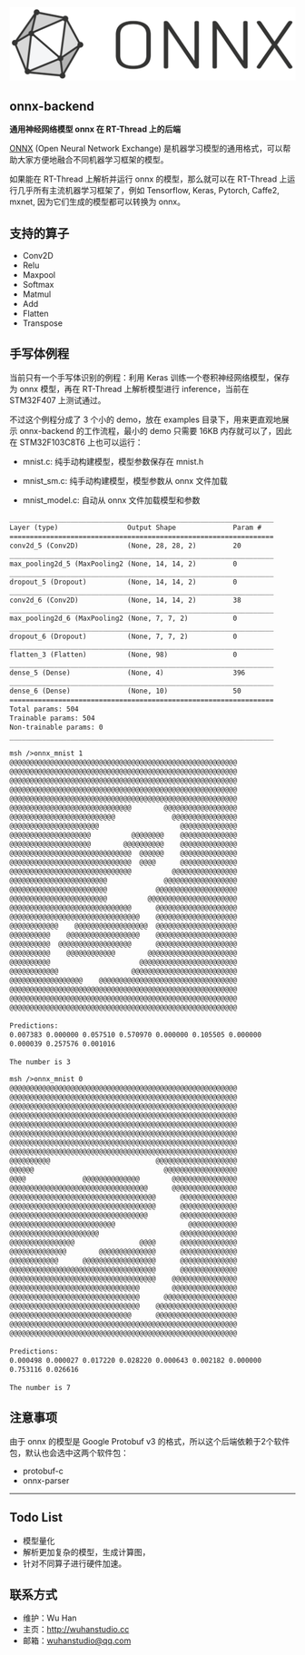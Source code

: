 ![](https://raw.githubusercontent.com/onnx/onnx/master/docs/ONNX_logo_main.png)

## onnx-backend

**通用神经网络模型 onnx 在 RT-Thread 上的后端**

[ONNX](https://onnx.ai/) (Open Neural Network Exchange) 是机器学习模型的通用格式，可以帮助大家方便地融合不同机器学习框架的模型。

如果能在 RT-Thread 上解析并运行 onnx 的模型，那么就可以在 RT-Thread 上运行几乎所有主流机器学习框架了，例如 Tensorflow, Keras, Pytorch, Caffe2, mxnet, 因为它们生成的模型都可以转换为 onnx。

## 支持的算子

- Conv2D
- Relu
- Maxpool
- Softmax
- Matmul
- Add
- Flatten
- Transpose

## 手写体例程

当前只有一个手写体识别的例程：利用 Keras 训练一个卷积神经网络模型，保存为 onnx 模型，再在 RT-Thread 上解析模型进行 inference，当前在 STM32F407 上测试通过。

不过这个例程分成了 3 个小的 demo，放在 examples 目录下，用来更直观地展示 onnx-backend 的工作流程，最小的 demo 只需要 16KB 内存就可以了，因此在 STM32F103C8T6 上也可以运行：

- mnist.c: 纯手动构建模型，模型参数保存在 mnist.h

- mnist_sm.c: 纯手动构建模型，模型参数从 onnx 文件加载

- mnist_model.c: 自动从 onnx 文件加载模型和参数

```
_________________________________________________________________
Layer (type)                 Output Shape              Param #   
=================================================================
conv2d_5 (Conv2D)            (None, 28, 28, 2)         20        
_________________________________________________________________
max_pooling2d_5 (MaxPooling2 (None, 14, 14, 2)         0         
_________________________________________________________________
dropout_5 (Dropout)          (None, 14, 14, 2)         0         
_________________________________________________________________
conv2d_6 (Conv2D)            (None, 14, 14, 2)         38        
_________________________________________________________________
max_pooling2d_6 (MaxPooling2 (None, 7, 7, 2)           0         
_________________________________________________________________
dropout_6 (Dropout)          (None, 7, 7, 2)           0         
_________________________________________________________________
flatten_3 (Flatten)          (None, 98)                0         
_________________________________________________________________
dense_5 (Dense)              (None, 4)                 396       
_________________________________________________________________
dense_6 (Dense)              (None, 10)                50        
=================================================================
Total params: 504
Trainable params: 504
Non-trainable params: 0
_________________________________________________________________

```



```
msh />onnx_mnist 1
@@@@@@@@@@@@@@@@@@@@@@@@@@@@@@@@@@@@@@@@@@@@@@@@@@@@@@@@
@@@@@@@@@@@@@@@@@@@@@@@@@@@@@@@@@@@@@@@@@@@@@@@@@@@@@@@@
@@@@@@@@@@@@@@@@@@@@@@@@@@@@@@@@@@@@@@@@@@@@@@@@@@@@@@@@
@@@@@@@@@@@@@@@@@@@@@@@@@@@@@@@@@@@@@@@@@@@@@@@@@@@@@@@@
@@@@@@@@@@@@@@@@@@@@@@@@@@@@@@@@@@@@@@@@@@@@@@@@@@@@@@@@
@@@@@@@@@@@@@@@@@@@@@@@@@@@@@@        @@@@@@@@@@@@@@@@@@
@@@@@@@@@@@@@@@@@@@@@@@@@@              @@@@@@@@@@@@@@@@
@@@@@@@@@@@@@@@@@@@@@@                    @@@@@@@@@@@@@@
@@@@@@@@@@@@@@@@@@@@          @@@@@@@@    @@@@@@@@@@@@@@
@@@@@@@@@@@@@@@@@@@@        @@@@@@@@@@    @@@@@@@@@@@@@@
@@@@@@@@@@@@@@@@@@@@@@@@@@@@@@  @@@@@@    @@@@@@@@@@@@@@
@@@@@@@@@@@@@@@@@@@@@@@@@@@@@@  @@@@      @@@@@@@@@@@@@@
@@@@@@@@@@@@@@@@@@@@@@@@@@@@@@          @@@@@@@@@@@@@@@@
@@@@@@@@@@@@@@@@@@@@@@@@              @@@@@@@@@@@@@@@@@@
@@@@@@@@@@@@@@@@@@@@@@@@            @@@@@@@@@@@@@@@@@@@@
@@@@@@@@@@@@@@@@@@@@@@@@          @@@@@@@@@@@@@@@@@@@@@@
@@@@@@@@@@@@@@@@@@@@@@@@@@@@@@      @@@@@@@@@@@@@@@@@@@@
@@@@@@@@@@@@@@@@@@@@@@@@@@@@@@@@    @@@@@@@@@@@@@@@@@@@@
@@@@@@@@@@@@    @@@@@@@@@@@@@@@@@@  @@@@@@@@@@@@@@@@@@@@
@@@@@@@@@@    @@@@@@@@@@@@@@@@@@    @@@@@@@@@@@@@@@@@@@@
@@@@@@@@@@  @@@@@@@@@@@@@@@@@@      @@@@@@@@@@@@@@@@@@@@
@@@@@@@@@@    @@@@@@@@@@@@        @@@@@@@@@@@@@@@@@@@@@@
@@@@@@@@@@                      @@@@@@@@@@@@@@@@@@@@@@@@
@@@@@@@@@@@@                  @@@@@@@@@@@@@@@@@@@@@@@@@@
@@@@@@@@@@@@@@@@@@    @@@@@@@@@@@@@@@@@@@@@@@@@@@@@@@@@@
@@@@@@@@@@@@@@@@@@@@@@@@@@@@@@@@@@@@@@@@@@@@@@@@@@@@@@@@
@@@@@@@@@@@@@@@@@@@@@@@@@@@@@@@@@@@@@@@@@@@@@@@@@@@@@@@@
@@@@@@@@@@@@@@@@@@@@@@@@@@@@@@@@@@@@@@@@@@@@@@@@@@@@@@@@

Predictions:
0.007383 0.000000 0.057510 0.570970 0.000000 0.105505 0.000000 0.000039 0.257576 0.001016

The number is 3

```



```
msh />onnx_mnist 0
@@@@@@@@@@@@@@@@@@@@@@@@@@@@@@@@@@@@@@@@@@@@@@@@@@@@@@@@
@@@@@@@@@@@@@@@@@@@@@@@@@@@@@@@@@@@@@@@@@@@@@@@@@@@@@@@@
@@@@@@@@@@@@@@@@@@@@@@@@@@@@@@@@@@@@@@@@@@@@@@@@@@@@@@@@
@@@@@@@@@@@@@@@@@@@@@@@@@@@@@@@@@@@@@@@@@@@@@@@@@@@@@@@@
@@@@@@@@@@@@@@@@@@@@@@@@@@@@@@@@@@@@@@@@@@@@@@@@@@@@@@@@
@@@@@@@@@@@@@@@@@@@@@@@@@@@@@@@@@@@@@@@@@@@@@@@@@@@@@@@@
@@@@@@@@@@@@@@@@@@@@@@@@@@@@@@@@@@@@@@@@@@@@@@@@@@@@@@@@
@@@@@@@@@@@@@@@@@@@@@@@@@@@@@@@@@@@@@@@@@@@@@@@@@@@@@@@@
@@@@@@@@@@                          @@@@@@@@@@@@@@@@@@@@
@@@@@@                                @@@@@@@@@@@@@@@@@@
@@@@              @@@@@@@@@@@@@@        @@@@@@@@@@@@@@@@
@@@@@@@@@@@@@@@@@@@@@@@@@@@@@@@@@@      @@@@@@@@@@@@@@@@
@@@@@@@@@@@@@@@@@@@@@@@@@@@@@@@@@@@@      @@@@@@@@@@@@@@
@@@@@@@@@@@@@@@@@@@@@@@@@@@@@@@@@@@@      @@@@@@@@@@@@@@
@@@@@@@@@@@@@@@@@@@@@@@@@@@@@@@@@@        @@@@@@@@@@@@@@
@@@@@@@@@@@@@@@@@@@@@@@@@@                  @@@@@@@@@@@@
@@@@@@@@@@@@@@@@@@@@@@                    @@@@@@@@@@@@@@
@@@@@@@@@@@@@@@@                @@@@      @@@@@@@@@@@@@@
@@@@@@@@@@@@@@        @@@@@@@@@@@@@@      @@@@@@@@@@@@@@
@@@@@@@@@@@@      @@@@@@@@@@@@@@@@@@      @@@@@@@@@@@@@@
@@@@@@@@@@@@@@@@@@@@@@@@@@@@@@@@@@@@      @@@@@@@@@@@@@@
@@@@@@@@@@@@@@@@@@@@@@@@@@@@@@@@@@@@    @@@@@@@@@@@@@@@@
@@@@@@@@@@@@@@@@@@@@@@@@@@@@@@@@        @@@@@@@@@@@@@@@@
@@@@@@@@@@@@@@@@@@@@@@@@@@@@@@@@      @@@@@@@@@@@@@@@@@@
@@@@@@@@@@@@@@@@@@@@@@@@@@@@@@@@    @@@@@@@@@@@@@@@@@@@@
@@@@@@@@@@@@@@@@@@@@@@@@@@@@@@      @@@@@@@@@@@@@@@@@@@@
@@@@@@@@@@@@@@@@@@@@@@@@@@@@@@@@@@@@@@@@@@@@@@@@@@@@@@@@
@@@@@@@@@@@@@@@@@@@@@@@@@@@@@@@@@@@@@@@@@@@@@@@@@@@@@@@@

Predictions:
0.000498 0.000027 0.017220 0.028220 0.000643 0.002182 0.000000 0.753116 0.026616

The number is 7

```

## 注意事项

由于 onnx 的模型是 Google Protobuf v3 的格式，所以这个后端依赖于2个软件包，默认也会选中这两个软件包：

- protobuf-c
- onnx-parser

--------


## Todo List

- 模型量化
- 解析更加复杂的模型，生成计算图，
- 针对不同算子进行硬件加速。



## 联系方式

- 维护：Wu Han
- 主页：http://wuhanstudio.cc
- 邮箱：wuhanstudio@qq.com

